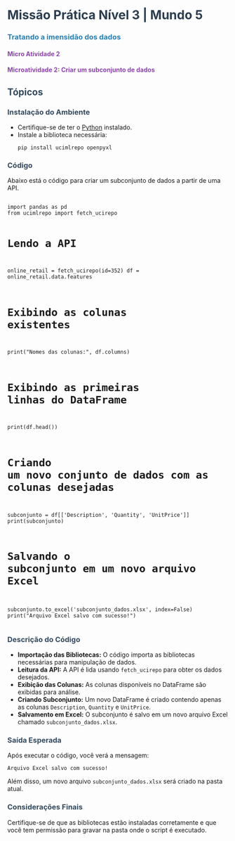 <h1 style="color: #2c3e50;">Missão Prática Nível 3 | Mundo 5</h1>
<h3 style="color: #2980b9;">Tratando a imensidão dos dados</h3>

<h4 style="color: #8e44ad;">Micro Atividade 2</h4>
<h4 style="color: #8e44ad;">Microatividade 2: Criar um subconjunto de dados</h4>

<h2 style="color: #34495e;">Tópicos</h2>

<h3 style="color: #34495e;">Instalação do Ambiente</h3>
<ul>
    <li>Certifique-se de ter o <a href="https://www.python.org/downloads/">Python</a> instalado.</li>
    <li>Instale a biblioteca necessária:
        <pre><code>pip install ucimlrepo openpyxl</code></pre>
    </li>
</ul>

<h3 style="color: #34495e;">Código</h3>
<p>Abaixo está o código para criar um subconjunto de dados a partir de uma API.</p>
<pre><code>
import pandas as pd
from ucimlrepo import fetch_ucirepo

# Lendo a API

online_retail = fetch_ucirepo(id=352)
df = online_retail.data.features

# Exibindo as colunas existentes

print("Nomes das colunas:", df.columns)

# Exibindo as primeiras linhas do DataFrame

print(df.head())

# Criando um novo conjunto de dados com as colunas desejadas

subconjunto = df[['Description', 'Quantity', 'UnitPrice']]
print(subconjunto)

# Salvando o subconjunto em um novo arquivo Excel

subconjunto.to_excel('subconjunto_dados.xlsx', index=False)
print("Arquivo Excel salvo com sucesso!")
</code></pre>

<h3 style="color: #34495e;">Descrição do Código</h3>
<ul>
    <li><strong>Importação das Bibliotecas:</strong> O código importa as bibliotecas necessárias para manipulação de dados.</li>
    <li><strong>Leitura da API:</strong> A API é lida usando <code>fetch_ucirepo</code> para obter os dados desejados.</li>
    <li><strong>Exibição das Colunas:</strong> As colunas disponíveis no DataFrame são exibidas para análise.</li>
    <li><strong>Criando Subconjunto:</strong> Um novo DataFrame é criado contendo apenas as colunas <code>Description</code>, <code>Quantity</code> e <code>UnitPrice</code>.</li>
    <li><strong>Salvamento em Excel:</strong> O subconjunto é salvo em um novo arquivo Excel chamado <code>subconjunto_dados.xlsx</code>.</li>
</ul>

<h3 style="color: #34495e;">Saída Esperada</h3>
<p>Após executar o código, você verá a mensagem:</p>
<pre><code>Arquivo Excel salvo com sucesso!</code></pre>
<p>Além disso, um novo arquivo <code>subconjunto_dados.xlsx</code> será criado na pasta atual.</p>

<h3 style="color: #34495e;">Considerações Finais</h3>
<p>Certifique-se de que as bibliotecas estão instaladas corretamente e que você tem permissão para gravar na pasta onde o script é executado.</p>
